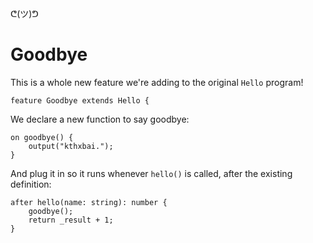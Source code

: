ᕦ(ツ)ᕤ
# Goodbye

This is a whole new feature we're adding to the original `Hello` program!

    feature Goodbye extends Hello {

We declare a new function to say goodbye:

    on goodbye() {
        output("kthxbai.");
    }

And plug it in so it runs whenever `hello()` is called, after the existing definition:

    after hello(name: string): number {
        goodbye();
        return _result + 1;
    }
